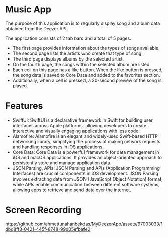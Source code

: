 
# Music App

The purpose of this application is to regularly display song and album data obtained from the Deezer API.

The application consists of 2 tab bars and a total of 5 pages.

- The first page provides information about the types of songs available.
- The second page lists the artists who create that type of song.
- The third page displays albums by the selected artist.
- On the fourth page, the songs within the selected album are listed.
- Each cell on this page has a like button. When the like button is pressed, the song data is saved to Core Data and added to the favorites section.
- Additionally, when a cell is pressed, a 30-second preview of the song is played.
  
# Features
 - SwiftUI: SwiftUI is a declarative framework in Swift for building user interfaces across Apple platforms, allowing developers to create interactive and visually engaging applications with less code.
 - Alamofire: Alamofire is an elegant and widely-used Swift-based HTTP networking library, simplifying the process of making network requests and handling responses in iOS applications.
 - Core Data: Core Data is a powerful framework for data management in iOS and macOS applications. It provides an object-oriented approach to persistently store and manage application data.
 - JSON Parsing, APIs: JSON Parsing and APIs (Application Programming Interfaces) are crucial components in iOS development. JSON Parsing involves extracting data from JSON (JavaScript Object Notation) format, while APIs enable communication between different software systems, allowing apps to retrieve and send data over the internet.

# Screen Recording
https://github.com/ahmettunahanbekdas/MyDeezerApp/assets/97003033/1dbd8ff3-0421-445f-8748-99d05efbafe2
